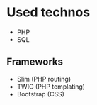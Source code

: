 # Used technos

- PHP
- SQL

## Frameworks
- Slim (PHP routing)
- TWIG (PHP templating)
- Bootstrap (CSS)